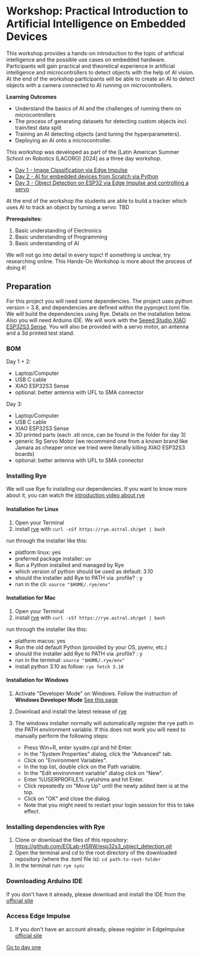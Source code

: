 # Workshop: Practical Introduction to Artificial Intelligence on Embedded Devices
This workshop provides a hands-on introduction to the topic of artificial intelligence and the possible use cases on embedded hardware. Participants will gain practical and theoretical experience in artificial intelligence and microcontrollers to detect objects with the help of AI vision. At the end of the workshop participants will be able to create an AI to detect objects with a camera connected to AI running on microcontrollers.

**Learning Outcomes**
- Understand the basics of AI and the challenges of running them on microcontrollers
- The process of generating datasets for detecting custom objects incl. train/test data split
- Training an AI detecting objects {and tuning the hyperparameters}.
- Deploying an AI onto a microcontroller.

This workshop was developed as part of the [Latin American Summer School on Robotics (LACORO) 2024] as a three day workshop.
- [Day 1 - Image Classification via Edge Impulse](./day_1/README.md)
- [Day 2 - AI for embedded devices from Scratch via Python](./day_2/README.md)
- [Day 3 - Object Detection on ESP32 via Edge Impulse and controlling a servo](./day_3/README.md)

At the end of the workshop the students are able to build a tracker which uses AI to track an object by turning a servo:
TBD

**Prerequisites:**
1. Basic understanding of Electronics
2. Basic understanding of Programming
3. Basic understanding of AI

We will not go into detail in every topic! If something is unclear, try researching online. This Hands-On Workshop is more about the process of doing it!

## Preparation
For this project you will need some dependencies. The project uses python version > 3.8, and dependencies are defined within the pyproject.toml file. 
We will build the dependencies using Rye. Details on the installation below. Also you will need Arduino IDE.
We will work with the [Seeed Studio XIAO ESP32S3 Sense](https://wiki.seeedstudio.com/xiao_esp32s3_getting_started/). You will also be provided with a servo motor, an antenna and a 3d printed test stand.

### BOM
Day 1 + 2:
- Laptop/Computer
- USB C cable
- XIAO ESP32S3 Sense
- optional: better antenna with UFL to SMA connector

Day 3:
- Laptop/Computer
- USB C cable
- XIAO ESP32S3 Sense
- 3D printed parts (each .stl once, can be found in the folder for day 3)
- generic 9g Servo Motor (we recommend one from a known brand like Jamara as cheaper once we tried were literally killing XIAO ESP32S3 boards)
- optional: better antenna with UFL to SMA connector

### Installing Rye
We will use Rye fo installing our dependencies. If you want to know more about it, you can watch the [introduction video about rye](https://rye.astral.sh/guide/)

#### Installation for Linux

1. Open your Terminal
1. install [rye](https://rye.astral.sh/) with `curl -sSf https://rye.astral.sh/get | bash`

run through the installer like this:
- platform linux: yes
- preferred package installer: uv
- Run a Python installed and managed by Rye
- which version of python should be used as default: 3.10
- should the installer add Rye to PATH via .profile? : y
- run in the cli: `source "$HOME/.rye/env"`

#### Installation for Mac

1. Open your Terminal
1. install [rye](https://rye.astral.sh/) with `curl -sSf https://rye.astral.sh/get | bash`

run through the installer like this:
- platform macos: yes
- Run the old default Python (provided by your OS, pyenv, etc.)
- should the installer add Rye to PATH via .profile? : y
- run in the terminal: `source "$HOME/.rye/env"`
- install python 3.10 as follow: `rye fetch 3.10`

#### Installation for Windows


1. Activate "Developer Mode" on Windows. Follow the instruction of **Windows Developer Mode** [See this page](https://rye.astral.sh/guide/faq/#windows-developer-mode)
1. Download and install the latest release of [rye](https://rye.astral.sh/) 
1. The windows installer normally will automatically register the rye path in the PATH environment variable. If this does not work you will need to manually perform the following steps:

    - Press Win+R, enter sysdm.cpl and hit Enter.
    - In the "System Properties" dialog, click the "Advanced" tab.
    - Click on "Environment Variables".
    - In the top list, double click on the Path variable.
    - In the "Edit environment variable" dialog click on "New".
    - Enter %USERPROFILE%\.rye\shims and hit Enter.
    - Click repeatedly on "Move Up" until the newly added item is at the top.
    - Click on "OK" and close the dialog.
    - Note that you might need to restart your login session for this to take effect.

### Installing dependencies with Rye

1. Clone or download the files of this repository: https://github.com/EOLab-HSRW/esp32s3_object_detection.git
1. Open the terminal and cd to the root directory of the downloaded repository (where the .toml file is): `cd path-to-root-folder`
1. In the terminal run: `rye sync`

### Downloading Arduino IDE
If you don't have it already, please download  and install the IDE from the [official site](https://www.arduino.cc/en/software)

### Access Edge Impulse
1. If you don't have an account already, please register in EdgeImpulse [official site](https://studio.edgeimpulse.com/signup)

[Go to day one](./day_1/README.md)
